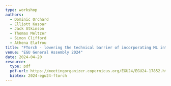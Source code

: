 ```yaml
---
type: workshop
authors:
  - Dominic Orchard
  - Elliott Kasoar
  - Jack Atkinson
  - Thomas Meltzer
  - Simon Clifford
  - Athena Elafrou
title: "FTorch - lowering the technical barrier of incorporating ML into Fortran models"
venue: "EGU General Assembly 2024"
date: 2024-04-20
resource:
  type: pdf
  pdf-url: https://meetingorganizer.copernicus.org/EGU24/EGU24-17852.html?pdf
  bibtex: 2024-egu24-ftorch
---
```

